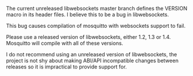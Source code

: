 <!--
.. title: Mosquitto and current unreleased libwebsockets branch
.. slug: mosquitto-and-current-unreleased-libwebsockets-branch
.. date: 2015-05-10 20:51:11
.. tags:
.. category:
.. link:
.. description:
.. type: text
-->

The current unreleased libwebsockets master branch defines the VERSION macro in
its header files. I believe this to be a bug in libwebsockets.

This bug causes compilation of mosquitto with websockets support to fail.

Please use a released version of libwebsockets, either 1.2, 1.3 or 1.4.
Mosquitto will compile with all of these versions.

I do not recommend using an unreleased version of libwebsockets, the project is
not shy about making ABI/API incompatible changes between releases so it is
impractical to provide support for.
